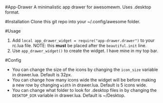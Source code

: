 #App-Drawer
A minimalistic app drawer for awesomewm. Uses .desktop format.

#Installation
Clone this git repo into your ~/.config/awesome folder.

#Usage
1. Add ```local app_drawer_widget = require("app-drawer.drawer")``` to your rc.lua file. NOTE: this **must** be placed after the ```beautiful.init``` line.
2. Use ```app_drawer_widget()``` to create the widget. I have mine in my top bar.

#Config
- You can change the size of the icons by changing the ```icon_size``` variable in drawer.lua. Default is 32px.
- You can change how many icons wide the widget will be before making a new row by changing ```width``` in drawer.lua. Default is 5 icons wide.
- You can change what folder to look for .desktop files in by changing the ```DESKTOP_DIR``` variable in drawer.lua. Default is ~/Desktop.
